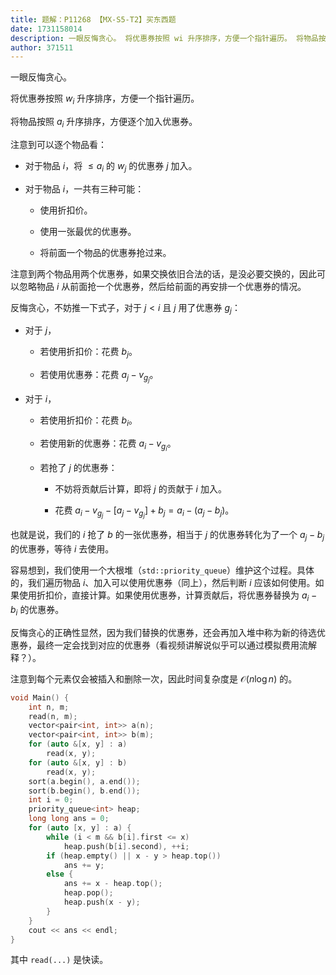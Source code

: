 ```yaml
---
title: 题解：P11268 【MX-S5-T2】买东西题
date: 1731158014
description: 一眼反悔贪心。 将优惠券按照 wi 升序排序，方便一个指针遍历。 将物品按照 ai 升序排序，方便逐个加入优惠券。 注意到可以逐个物品看：  对于物品 i，将 le ai 的 wj 的优惠券 j 加入。  对
author: 371511
---
```


一眼反悔贪心。

将优惠券按照 $w_i$ 升序排序，方便一个指针遍历。

将物品按照 $a_i$ 升序排序，方便逐个加入优惠券。

注意到可以逐个物品看：

+ 对于物品 $i$，将 $\le a_i$ 的 $w_j$ 的优惠券 $j$ 加入。

+ 对于物品 $i$，一共有三种可能：

  + 使用折扣价。
 
  + 使用一张最优的优惠券。
 
  + 将前面一个物品的优惠券抢过来。

注意到两个物品用两个优惠券，如果交换依旧合法的话，是没必要交换的，因此可以忽略物品 $i$ 从前面抢一个优惠券，然后给前面的再安排一个优惠券的情况。

反悔贪心，不妨推一下式子，对于 $j<i$ 且 $j$ 用了优惠券 $g_j$：

+ 对于 $j$，

  + 若使用折扣价：花费 $b_j$。
 
  + 若使用优惠券：花费 $a_j-v_{g_j}$。
 
+ 对于 $i$，

  + 若使用折扣价：花费 $b_i$。
 
  + 若使用新的优惠券：花费 $a_i-v_{g_i}$。
 
  + 若抢了 $j$ 的优惠券：
 
    + 不妨将贡献后计算，即将 $j$ 的贡献于 $i$ 加入。
   
    + 花费 $a_i-v_{g_j}-[a_j-v_{g_j}]+b_j=a_i-(a_j-b_j)$。

也就是说，我们的 $i$ 抢了 $b$ 的一张优惠券，相当于 $j$ 的优惠券转化为了一个 $a_j-b_j$ 的优惠券，等待 $i$ 去使用。

容易想到，我们使用一个大根堆（`std::priority_queue`）维护这个过程。具体的，我们遍历物品 $i$、加入可以使用优惠券（同上），然后判断 $i$ 应该如何使用。如果使用折扣价，直接计算。如果使用优惠券，计算贡献后，将优惠券替换为 $a_i-b_i$ 的优惠券。

反悔贪心的正确性显然，因为我们替换的优惠券，还会再加入堆中称为新的待选优惠券，最终一定会找到对应的优惠券（看视频讲解说似乎可以通过模拟费用流解释？）。

注意到每个元素仅会被插入和删除一次，因此时间复杂度是 $\mathcal O(n\log n)$ 的。

```cpp
void Main() {
	int n, m;
	read(n, m);
	vector<pair<int, int>> a(n);
	vector<pair<int, int>> b(m);
	for (auto &[x, y] : a)
		read(x, y);
	for (auto &[x, y] : b)
		read(x, y);
	sort(a.begin(), a.end());
	sort(b.begin(), b.end());
	int i = 0;
	priority_queue<int> heap;
	long long ans = 0;
	for (auto [x, y] : a) {
		while (i < m && b[i].first <= x)
			heap.push(b[i].second), ++i;
		if (heap.empty() || x - y > heap.top())
			ans += y;
		else {
			ans += x - heap.top();
			heap.pop();
			heap.push(x - y);
		}
	}
	cout << ans << endl;
}
```

其中 `read(...)` 是快读。

